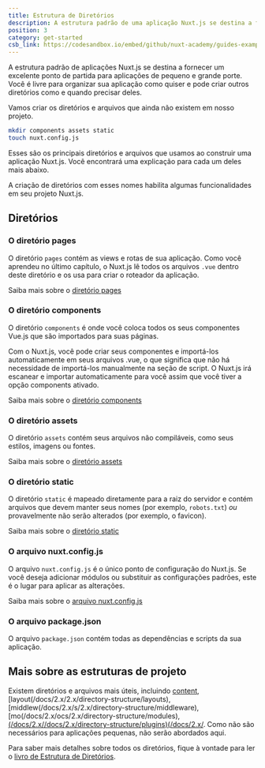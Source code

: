```yaml
---
title: Estrutura de Diretórios
description: A estrutura padrão de uma aplicação Nuxt.js se destina a fornecer um excelente ponto de partida para aplicações de pequeno e grande porte. Você é livre para organizar seu aplicativo como quiser e pode criar outros diretórios como e quando precisar deles.
position: 3
category: get-started
csb_link: https://codesandbox.io/embed/github/nuxt-academy/guides-examples/tree/master/01_get_started/03_directory_structure?fontsize=14&hidenavigation=1&theme=dark
---
```


A estrutura padrão de aplicações Nuxt.js se destina a fornecer um excelente ponto de partida para aplicações de pequeno e grande porte. Você é livre para organizar sua aplicação como quiser e pode criar outros diretórios como e quando precisar deles.

Vamos criar os diretórios e arquivos que ainda não existem em nosso projeto.

```bash
mkdir components assets static
touch nuxt.config.js
```

Esses são os principais diretórios e arquivos que usamos ao construir uma aplicação Nuxt.js. Você encontrará uma explicação para cada um deles mais abaixo.

<base-alert type="info">

A criação de diretórios com esses nomes habilita algumas funcionalidades em seu projeto Nuxt.js.

</base-alert>

## Diretórios

### O diretório pages

O diretório `pages` contém as views e rotas de sua aplicação. Como você aprendeu no último capítulo, o Nuxt.js lê todos os arquivos `.vue` dentro deste diretório e os usa para criar o roteador da aplicação.

<base-alert type="next">

Saiba mais sobre o [diretório pages](/docs/2.x/directory-structure/pages)

</base-alert>

### O diretório components

O diretório `components` é onde você coloca todos os seus componentes Vue.js que são importados para suas páginas.

Com o Nuxt.js, você pode criar seus componentes e importá-los automaticamente em seus arquivos .vue, o que significa que não há necessidade de importá-los manualmente na seção de script. O Nuxt.js irá escanear e importar automaticamente para você assim que você tiver a opção components ativado.

<base-alert type="next">

Saiba mais sobre o [diretório components](/docs/2.x/x/directory-structure/components)

</base-alert>

### O diretório assets

O diretório `assets` contém seus arquivos não compiláveis, como seus estilos, imagens ou fontes.

<base-alert type="next">

Saiba mais sobre o [diretório assets](/docs/2.x/x/directory-structure/assets)

</base-alert>

### O diretório static

O diretório `static` é mapeado diretamente para a raiz do servidor e contém arquivos que devem manter seus nomes (por exemplo, `robots.txt`) _ou_ provavelmente não serão alterados (por exemplo, o favicon).

<base-alert type="next">

Saiba mais sobre o [diretório static](/docs/2.x/x/directory-structure/static)

</base-alert>

### O arquivo nuxt.config.js

O arquivo `nuxt.config.js` é o único ponto de configuração do Nuxt.js. Se você deseja adicionar módulos ou substituir as configurações padrões, este é o lugar para aplicar as alterações.

<base-alert type="next">

Saiba mais sobre o [arquivo nuxt.config.js](/docs/2.x/x/directory-structure/nuxt-config)

</base-alert>

### O arquivo package.json

O arquivo `package.json` contém todas as dependências e scripts da sua aplicação.

<app-modal>
  <code-sandbox  :src="csb_link"></code-sandbox>
</app-modal>

## Mais sobre as estruturas de projeto

Existem diretórios e arquivos mais úteis, incluindo [content](/docs/2.x/x/directory-structure/content), [layout(/docs/2.x/2.x/directory-structure/layouts), [middlew(/docs/2.x/s/2.x/directory-structure/middleware), [mo(/docs/2.x/ocs/2.x/directory-structure/modules), [(/docs/2.x//docs/2.x/directory-structure/plugins)(/docs/2.x/](/docs/2.x/directory-structure/store). Como não são necessários para aplicações pequenas, não serão abordados aqui.

<base-alert type="next">

Para saber mais detalhes sobre todos os diretórios, fique à vontade para ler o [livro de Estrutura de Diretórios](/docs/2.x/x/directory-structure/nuxt).

</base-alert>
